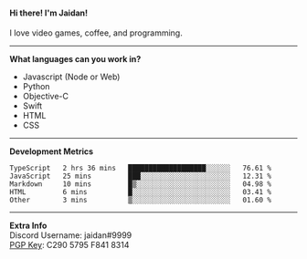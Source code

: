 #### Hi there! I'm Jaidan!
I love video games, coffee, and programming.

---
**What languages can you work in?**<br>
- Javascript (Node or Web)
- Python
- Objective-C
- Swift
- HTML
- CSS

---
**Development Metrics**<br>
<!--START_SECTION:waka-->
```text
TypeScript   2 hrs 36 mins   ███████████████████░░░░░░   76.61 % 
JavaScript   25 mins         ███░░░░░░░░░░░░░░░░░░░░░░   12.31 % 
Markdown     10 mins         █▒░░░░░░░░░░░░░░░░░░░░░░░   04.98 % 
HTML         6 mins          █░░░░░░░░░░░░░░░░░░░░░░░░   03.41 % 
Other        3 mins          ▒░░░░░░░░░░░░░░░░░░░░░░░░   01.60 % 
```
<!--END_SECTION:waka-->

---
**Extra Info**<br>
Discord Username: jaidan#9999  
[PGP Key](https://keybase.io/monotrix/pgp_keys.asc): C290 5795 F841 8314
